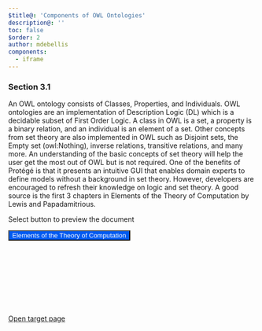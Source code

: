 ```yaml
---
$title@: 'Components of OWL Ontologies'
description@: ''
toc: false
$order: 2
author: mdebellis
components:
  - iframe
---
```


### Section 3.1

An OWL ontology consists of Classes, Properties, and Individuals.
OWL ontologies are an implementation of Description Logic (DL) which is a decidable subset of First Order Logic.
A class in OWL is a set, a property is a binary relation, and an individual is an element of a set.
Other concepts from set theory are also implemented in OWL such as Disjoint sets, the Empty set (owl:Nothing), inverse relations, transitive relations, and many more.
An understanding of the basic concepts of set theory will help the user get the most out of OWL but is not required.
One of the benefits of Protégé is that it presents an intuitive GUI that enables domain experts to define models without a background in set theory.
However, developers are encouraged to refresh their knowledge on logic and set theory.
A good source is the first 3 chapters in Elements of the Theory of Computation by Lewis and Papadamitrious.

<div class="wrapper">
  <p>Select button to preview the document</p>
  <button style="background-color: #005af0; color: #fff;" type="button" on="tap:AMP.setState({ myIframeUrl: 'https://docs.google.com/gview?url=http%3A%2F%2Fwww.pdf995.com%2Fsamples%2Fpdf.pdf&embedded=true' })" [hidden]="myIframeUrl">
  Elements of the Theory of Computation
  </button>
  <amp-iframe sandbox="allow-scripts allow-same-origin" src="https://google.com/" width="900" height="300" layout="responsive" [src]="myIframeUrl" [hidden]="!myIframeUrl" hidden>
    <amp-img placeholder layout="fill" src="https://ontomatica.io/static/image/oscars_placeholder_1.png"></amp-img>
  </amp-iframe>
  <div class="ap-o-sampler-link">
    <a href="https://www.pdf995.com/samples/pdf.pdf" class="-n">
    <div class="ap-a-ico -i"><svg><use xmlns:xlink="http://www.w3.org/1999/xlink" xlink:href="#internal"></use></svg></div>
    <span class="-r">Open target page</span>
    </a>
  </div>
</div>
